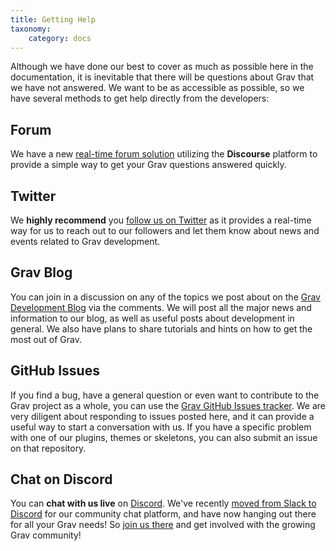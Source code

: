 ```yaml
---
title: Getting Help
taxonomy:
    category: docs
---
```


Although we have done our best to cover as much as possible here in the documentation, it is inevitable that there will be questions about Grav that we have not answered.  We want to be as accessible as possible, so we have several methods to get help directly from the developers:

## Forum

We have a new [real-time forum solution](https://discourse.getgrav.org/) utilizing the **Discourse** platform to provide a simple way to get your Grav questions answered quickly.

## Twitter

We **highly recommend** you [follow us on Twitter](https://twitter.com/getgrav) as it provides a real-time way for us to reach out to our followers and let them know about news and events related to Grav development.

## Grav Blog

You can join in a discussion on any of the topics we post about on the [Grav Development Blog](http://getgrav.org/blog) via the comments.  We will post all the major news and information to our blog, as well as useful posts about development in general. We also have plans to share tutorials and hints on how to get the most out of Grav.

## GitHub Issues

If you find a bug, have a general question or even want to contribute to the Grav project as a whole, you can use the [Grav GitHub Issues tracker](https://github.com/getgrav/grav/issues).  We are very diligent about responding to issues posted here, and it can provide a useful way to start a conversation with us.  If you have a specific problem with one of our plugins, themes or skeletons, you can also submit an issue on that repository.

## Chat on Discord

You can **chat with us live** on [Discord](https://chat.getgrav.org). We've recently [moved from Slack to Discord](https://getgrav.org/blog/chat-moving-to-discord) for our community chat platform, and have now hanging out there for all your Grav needs!  So [join us there](https://chat.getgrav.org) and get involved with the growing Grav community!




